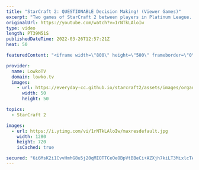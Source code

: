 ```yaml
---
title: "StarCraft 2: QUESTIONABLE Decision Making! (Viewer Games)"
excerpt: "Two games of StarCraft 2 between players in Platinum League. If yo uhave an awesome game of SC2, you can submit it to replays@lowko.tv.  00:00 Game 1 - Terran vs Protoss 23:24 Game 2 - Protoss vs Protoss  Support my work on Patreon: https://www.patreon.com/lowkotv Become a YouTube member: https://lowko.tv/join"
originalUrl: https://youtube.com/watch?v=1rNTkLAloIw
type: video
length: PT39M51S
publishedDateTime: 2022-03-26T12:57:21Z
heat: 50

featuredContent: "<iframe width=\"800\" height=\"500\" frameborder=\"0\" src=\"https://www.youtube.com/embed/1rNTkLAloIw\" allow=\"accelerometer; autoplay; encrypted-media; gyroscope; picture-in-picture\" allowfullscreen></iframe>"

provider:
  name: LowkoTV
  domain: lowko.tv
  images:
    - url: https://everyday-cc.github.io/starcraft2/assets/images/organizations/lowko.tv-50x50.jpg
      width: 50
      height: 50

topics:
  - StarCraft 2

images:
  - url: https://i.ytimg.com/vi/1rNTkLAloIw/maxresdefault.jpg
    width: 1280
    height: 720
    isCached: true

secured: "6i6MsK2i1CvvHmhG8u5j20qMIOTTCeOeOBpVtBBeCi+AZXjh7kiLT3MixlcTALXRRyTlb/hroqzVfaMkL5EJIIc9r9BHWVkW/XyvjLnCM2f19Qu0CwxFoNtmTQ+N/Z9NdPCIE7AMHTVGRNOQ7TD4AgH+NrZtVgSe8f0yU/j9ZLtps0Ky/G8jR2qt0dcIwFlmzhGtNRuiDtNmjZnP3SGicHsfU2gJxUz96gV3ZH5jyOpQ32qBOqjAH3/eiTKAZxYw/hrcCsngXAedEtC27CJym21P1p0k+kAye45pKejOgbn9sdZarre3irdL+3OHod/Rh/0RKcOJa/IAHctYORX6VGEApN4PACYlhxwWoTecfvQX+/FVU48YUP6FhQucclNGvyOAQYpewM9iebmN1XTJ45LGmXea97QqQtZmpnSpPk8=;TSfOJHvhrggh/VuwI9pgKg=="
---
```


